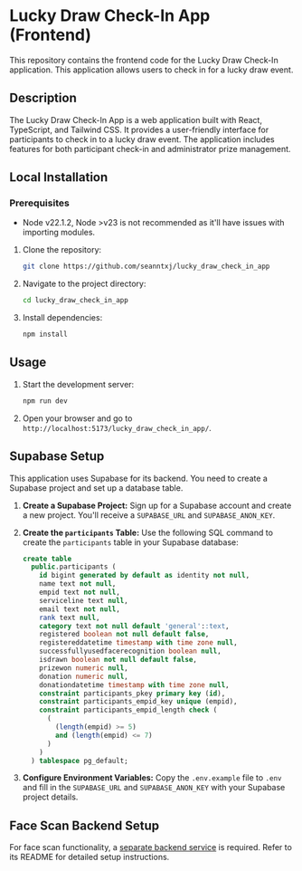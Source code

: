 # Lucky Draw Check-In App (Frontend)

This repository contains the frontend code for the Lucky Draw Check-In application. This application allows users to check in for a lucky draw event.

## Description

The Lucky Draw Check-In App is a web application built with React, TypeScript, and Tailwind CSS. It provides a user-friendly interface for participants to check in to a lucky draw event. The application includes features for both participant check-in and administrator prize management.
## Local Installation

### Prerequisites
- Node v22.1.2, Node >v23 is not recommended as it'll have issues with importing modules.

1. Clone the repository:
   ```bash
   git clone https://github.com/seanntxj/lucky_draw_check_in_app
   ```
2. Navigate to the project directory:
   ```bash
   cd lucky_draw_check_in_app
   ```
3. Install dependencies:
   ```bash
   npm install
   ```

## Usage

1. Start the development server:
   ```bash
   npm run dev
   ```
2. Open your browser and go to `http://localhost:5173/lucky_draw_check_in_app/`.

## Supabase Setup

This application uses Supabase for its backend. You need to create a Supabase project and set up a database table.

1. **Create a Supabase Project:** Sign up for a Supabase account and create a new project. You'll receive a `SUPABASE_URL` and `SUPABASE_ANON_KEY`.

2. **Create the `participants` Table:** Use the following SQL command to create the `participants` table in your Supabase database:

   ```sql
   create table
     public.participants (
       id bigint generated by default as identity not null,
       name text not null,
       empid text not null,
       serviceline text null,
       email text not null,
       rank text null,
       category text not null default 'general'::text,
       registered boolean not null default false,
       registereddatetime timestamp with time zone null,
       successfullyusedfacerecognition boolean null,
       isdrawn boolean not null default false,
       prizewon numeric null,
       donation numeric null,
       donationdatetime timestamp with time zone null,
       constraint participants_pkey primary key (id),
       constraint participants_empid_key unique (empid),
       constraint participants_empid_length check (
         (
           (length(empid) >= 5)
           and (length(empid) <= 7)
         )
       )
     ) tablespace pg_default;
   ```

3. **Configure Environment Variables:** Copy the `.env.example` file to `.env` and fill in the `SUPABASE_URL` and `SUPABASE_ANON_KEY` with your Supabase project details.

## Face Scan Backend Setup

For face scan functionality, a [separate backend service](https://github.com/seanntxj/lucky_draw_check_in_face_scan_backend) is required. Refer to its README for detailed setup instructions.


